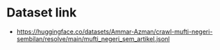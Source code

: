 # Dataset link

- https://huggingface.co/datasets/Ammar-Azman/crawl-mufti-negeri-sembilan/resolve/main/mufti_negeri_sem_artikel.jsonl


